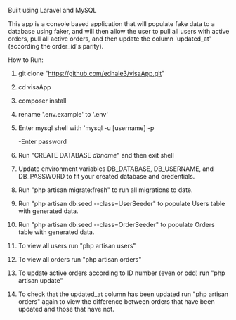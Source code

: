 Built using Laravel and MySQL

This app is a console based application that will populate fake data to a database using faker, and will then allow the user to pull all users with active orders, pull all active orders, and then update the column 'updated_at' (according the order_id's parity).

How to Run:
1. git clone "https://github.com/edhale3/visaApp.git"
2. cd visaApp
3. composer install
4. rename '.env.example' to '.env'
5. Enter mysql shell with 'mysql -u [username] -p
   
   -Enter password
6. Run "CREATE DATABASE _dbname_" and then exit shell
7. Update environment variables DB_DATABASE, DB_USERNAME, and DB_PASSWORD to fit your created database and credentials.
8. Run "php artisan migrate:fresh" to run all migrations to date.
9. Run "php artisan db:seed --class=UserSeeder" to populate Users table with generated data.
10. Run "php artisan db:seed --class=OrderSeeder" to populate Orders table with generated data.
11. To view all users run "php artisan users"
12. To view all orders run "php artisan orders"
13. To update active orders according to ID number (even or odd) run "php artisan update"
14. To check that the updated_at column has been updated run "php artisan orders" again to view the difference between orders that have been updated and those that have not.
